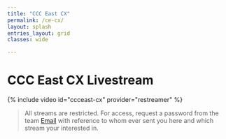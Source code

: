 ```yaml
---
title: "CCC East CX"
permalink: /ce-cx/
layout: splash
entries_layout: grid
classes: wide

---
```


# CCC East CX Livestream

{% include video id="ccceast-cx" provider="restreamer" %}

> All streams are restricted. For access, request a password from the team [Email](mailto:james@site-walk.org) with reference to whom ever sent you here and which stream your interested in.